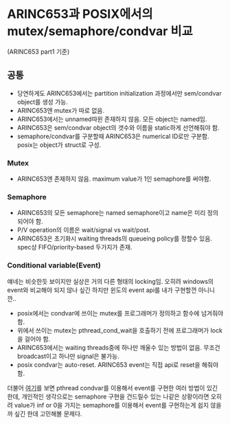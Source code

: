 # ARINC653과 POSIX에서의 mutex/semaphore/condvar 비교

(ARINC653 part1 기준)

## 공통

* 당연하게도 ARINC653에서는 partition initialization 과정에서만 sem/condvar object를 생성 가능.
* ARINC653엔 mutex가 따로 없음.
* ARINC653에서는 unnamed따윈 존재하지 않음. 모든 object는 named임.
* ARINC653은 sem/condvar object의 갯수와 이름을 static하게 선언해줘야 함.
* semaphore/condvar를 구분할때 ARINC653은 numerical ID로만 구분함. posix는 object가 struct로 구성.

### Mutex

* ARINC653엔 존재하지 않음. maximum value가 1인 semaphore를 써야함.

### Semaphore

* ARINC653의 모든 semaphore는 named semaphore이고 name은 미리 정의되어야 함.
* P/V operation의 이름은 wait/signal vs wait/post.
* ARINC653은 초기화시 waiting threads의 queueing policy를 정할수 있음. spec상 FIFO/priority-based 두가지가 존재.


### Conditional variable(Event)

얘네는 비슷한듯 보이지만 실상은 거의 다른 형태의 locking임. 오히려 windows의 event와 비교해야 되지 않나 싶긴 하지만
윈도의 event api를 내가 구현할껀 아니니깐..

* posix에서는 condvar에 쓰이는 mutex를 프로그래머가 정의하고 함수에 넘겨줘야 함.
* 위에서 쓰이는 mutex는 pthread_cond_wait을 호출하기 전에 프로그래머가 lock을 걸어야 함.
* ARINC653에서는 waiting threads중에 하나만 깨울수 있는 방법이 없음. 무조건 broadcast이고 하나만 signal은 불가능.
* posix condvar는 auto-reset. ARINC653 event는 직접 api로 reset을 해줘야함.

더불어 [여기](http://stackoverflow.com/questions/178114/pthread-like-windows-manual-reset-event)를 보면 pthread condvar를
이용해서 event를 구현한 여러 방법이 있긴 한데, 개인적인 생각으로는 semaphore 구현을 건드릴수 있는 나같은 상황이라면
오히려 value가 inf or 0을 가지는 semaphore를 이용해서 event를 구현하는게 쉽지 않을까 싶긴 한데 고민해볼 문제다.
